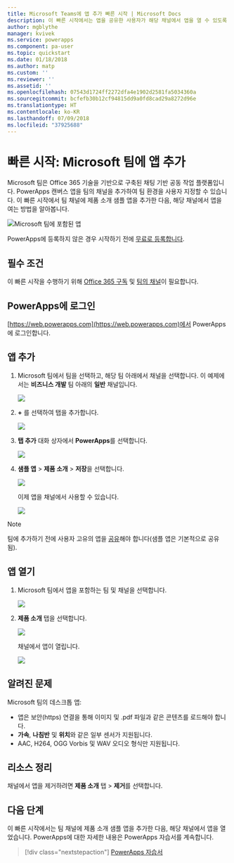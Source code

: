 ```yaml
---
title: Microsoft Teams에 앱 추가 빠른 시작 | Microsoft Docs
description: 이 빠른 시작에서는 앱을 공유한 사용자가 해당 채널에서 앱을 열 수 있도록 Microsoft Teams 채널에 앱을 추가하는 방법을 알아봅니다.
author: mgblythe
manager: kvivek
ms.service: powerapps
ms.component: pa-user
ms.topic: quickstart
ms.date: 01/18/2018
ms.author: matp
ms.custom: ''
ms.reviewer: ''
ms.assetid: ''
ms.openlocfilehash: 07543d1724ff2272dfa4e1902d2581fa5034360a
ms.sourcegitcommit: bcfefb30b12cf94815dd9a0fd8cad29a8272d96e
ms.translationtype: HT
ms.contentlocale: ko-KR
ms.lasthandoff: 07/09/2018
ms.locfileid: "37925688"
---
```

# <a name="quickstart-add-an-app-to-microsoft-teams"></a>빠른 시작: Microsoft 팀에 앱 추가

Microsoft 팀은 Office 365 기술을 기반으로 구축된 채팅 기반 공동 작업 플랫폼입니다. PowerApps 캔버스 앱을 팀의 채널을 추가하여 팀 환경을 사용자 지정할 수 있습니다. 이 빠른 시작에서 팀 채널에 제품 소개 샘플 앱을 추가한 다음, 해당 채널에서 앱을 여는 방법을 알아봅니다. 

![Microsoft 팀에 포함된 앱](./media/open-app-embedded-in-teams/embedded-app.png)

PowerApps에 등록하지 않은 경우 시작하기 전에 [무료로 등록합니다](https://web.powerapps.com/signup?redirect=marketing&email=).

## <a name="prerequisites"></a>필수 조건

이 빠른 시작을 수행하기 위해 [Office 365 구독](https://signup.microsoft.com/Signup?OfferId=467eab54-127b-42d3-b046-3844b860bebf&dl=O365_BUSINESS_PREMIUM&ali=1) 및 [팀의 채널](https://www.youtube.com/watch?v=he2f1quaR7M)이 필요합니다.

## <a name="sign-in-to-powerapps"></a>PowerApps에 로그인

[https://web.powerapps.com](https://web.powerapps.com)에서 PowerApps에 로그인합니다.

## <a name="add-an-app"></a>앱 추가

1. Microsoft 팀에서 팀을 선택하고, 해당 팀 아래에서 채널을 선택합니다. 이 예제에서는 **비즈니스 개발** 팀 아래의 **일반** 채널입니다.

    ![](./media/open-app-embedded-in-teams/teams-select-channel.png)

2. **+** 를 선택하여 탭을 추가합니다.

    ![](./media/open-app-embedded-in-teams/teams-add-tab.png)

3. **탭 추가** 대화 상자에서 **PowerApps**를 선택합니다.

    ![](./media/open-app-embedded-in-teams/add-a-tab.png)

4. **샘플 앱** > **제품 소개** > **저장**을 선택합니다.

    ![](./media/open-app-embedded-in-teams/select-an-app.png)

    이제 앱을 채널에서 사용할 수 있습니다.

    ![](./media/open-app-embedded-in-teams/app-in-channel.png)

> [!NOTE]
> 팀에 추가하기 전에 사용자 고유의 앱을 [공유](../maker/canvas-apps/share-app.md)해야 합니다(샘플 앱은 기본적으로 공유됨).

## <a name="open-an-app"></a>앱 열기

1. Microsoft 팀에서 앱을 포함하는 팀 및 채널을 선택합니다.

    ![](./media/open-app-embedded-in-teams/teams-select-channel.png)

2. **제품 소개** 탭을 선택합니다.

    ![](./media/open-app-embedded-in-teams/open-tab.png)

    채널에서 앱이 열립니다.

    ![](./media/open-app-embedded-in-teams/app-in-channel.png)

## <a name="known-issues"></a>알려진 문제

Microsoft 팀의 데스크톱 앱:

* 앱은 보안(https) 연결을 통해 이미지 및 .pdf 파일과 같은 콘텐츠를 로드해야 합니다.
* **가속**, **나침반** 및 **위치**와 같은 일부 센서가 지원됩니다.
* AAC, H264, OGG Vorbis 및 WAV 오디오 형식만 지원됩니다.

## <a name="clean-up-resources"></a>리소스 정리

채널에서 앱을 제거하려면 **제품 소개** 탭 > **제거**를 선택합니다.

## <a name="next-steps"></a>다음 단계

이 빠른 시작에서는 팀 채널에 제품 소개 샘플 앱을 추가한 다음, 해당 채널에서 앱을 열었습니다. PowerApps에 대한 자세한 내용은 PowerApps 자습서를 계속합니다.

> [!div class="nextstepaction"]
> [PowerApps 자습서](../maker/canvas-apps/get-started-create-from-blank.md)
